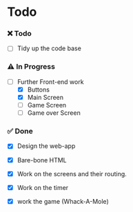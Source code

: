 # Todo

### :x: Todo 

- [ ] Tidy up the code base

### :warning: In Progress 

- [ ] Further Front-end work
  - [x] Buttons
  - [x] Main Screen
  - [ ] Game Screen
  - [ ] Game over Screen 

### :white_check_mark: Done 

- [x] Design the web-app 
- [x] Bare-bone HTML
- [x] Work on the screens and their routing.
- [x] Work on the timer
- [x] work the game (Whack-A-Mole) 

